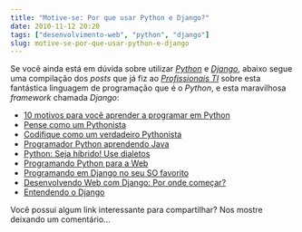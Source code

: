 ```yaml
---
title: "Motive-se: Por que usar Python e Django?"
date: 2010-11-12 20:20
tags: ["desenvolvimento-web", "python", "django"]
slug: motive-se-por-que-usar-python-e-django
---
```


Se você ainda está em dúvida sobre utilizar [_Python_](http://www.python.org/ "Site oficial do Python")
e [_Django_](http://www.djangoproject.com/ "Site oficial do Django"), abaixo
segue uma compilação dos _posts_ que já fiz
ao [_Profissionais TI_](http://www.profissionaisti.com.br/author/klaus/ "Minhas contribuições ao Profissionais TI")
sobre esta fantástica linguagem de programação que é o _Python_, e esta
maravilhosa _framework_ chamada _Django_:

- [10 motivos para você aprender a programar em Python](http://www.profissionaisti.com.br/2009/01/10-motivos-para-voce-aprender-a-programar-em-python/ "Leia este post no Profissionais TI")
- [Pense como um Pythonista](http://www.profissionaisti.com.br/2009/06/pense-como-um-pythonista/ "Leia este post no Profissionais TI")
- [Codifique como um verdadeiro Pythonista](http://www.profissionaisti.com.br/2009/06/codifique-como-um-verdadeiro-pythonista/ "Leia este post no Profissionais TI")
- [Programador Python aprendendo Java](http://www.profissionaisti.com.br/2009/02/programador-python-aprendendo-java/ "Leia este post no Profissionais TI")
- [Python: Seja híbrido! Use dialetos](http://www.profissionaisti.com.br/2009/03/python-seja-hibrido-use-dialetos/ "Leia este post no Profissionais TI")
- [Programando Python para a Web](http://www.profissionaisti.com.br/2009/02/programando-python-para-a-web/ "Leia este post no Profissionais TI")
- [Programando em Django no seu SO favorito](http://www.profissionaisti.com.br/2009/02/programando-em-django-no-seu-sistema-operacional-favorito/ "Leia este post no Profissionais TI")
- [Desenvolvendo Web com Django: Por onde começar?](http://www.profissionaisti.com.br/2009/05/desenvolvendo-web-com-django-por-onde-comecar/ "Leia este post no Profissionais TI")
- [Entendendo o Django](http://www.profissionaisti.com.br/2009/04/entendendo-o-django/ "Leia este post no Profissionais TI")

Você possui algum link interessante para compartilhar? Nos mostre deixando um comentário...
